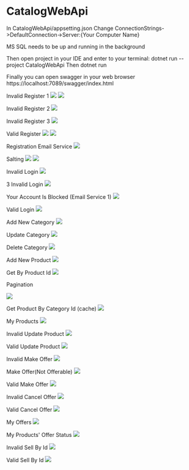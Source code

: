 # CatalogWebApi

In CatalogWebApi/appsetting.json
Change ConnectionStrings->DefaultConnection->Server:{Your Computer Name}

MS SQL needs to be up and running in the background

Then open project in your IDE and enter to your terminal:
dotnet run --project CatalogWebApi
Then
dotnet run

Finally you can open swagger in your web browser
https://localhost:7089/swagger/index.html

Invalid Register 1
![](https://github.com/ozanpempegul/CatalogWebApi/blob/main/images/account-controller-register1(invalid).png)
![](https://github.com/ozanpempegul/CatalogWebApi/blob/main/images/account-controller-register2(invalid).png)

Invalid Register 2
![](https://github.com/ozanpempegul/CatalogWebApi/blob/main/images/account-controller-register(existing-email).png)

Invalid Register 3
![](https://github.com/ozanpempegul/CatalogWebApi/blob/main/images/account-controller-register(existing-username).png)

Valid Register
![](https://github.com/ozanpempegul/CatalogWebApi/blob/main/images/account-controller-register1(valid).png)
![](https://github.com/ozanpempegul/CatalogWebApi/blob/main/images/account-controller-register2(valid).png)

Registration Email Service
![](https://github.com/ozanpempegul/CatalogWebApi/blob/main/images/account-controller-register(email-service).png)

Salting
![](https://github.com/ozanpempegul/CatalogWebApi/blob/main/images/salting-proof-1.png)
![](https://github.com/ozanpempegul/CatalogWebApi/blob/main/images/salting-proof-2.png)

Invalid Login
![](https://github.com/ozanpempegul/CatalogWebApi/blob/main/images/token-controller-invalid-access.png)

3 Invalid Login
![](https://github.com/ozanpempegul/CatalogWebApi/blob/main/images/token-controller-3-invalid-tries.png)

Your Account Is Blocked (Email Service 1)
![](https://github.com/ozanpempegul/CatalogWebApi/blob/main/images/account-controller-account-is-blocked(email-service).png)

Valid Login
![](https://github.com/ozanpempegul/CatalogWebApi/blob/main/images/token-controller-valid-access.png)

Add New Category
![](https://github.com/ozanpempegul/CatalogWebApi/blob/main/images/category-controller-add-new-category.png)

Update Category
![](https://github.com/ozanpempegul/CatalogWebApi/blob/main/images/category-controller-update-category.png)

Delete Category
![](https://github.com/ozanpempegul/CatalogWebApi/blob/main/images/category-controller-delete-category.png)

Add New Product
![](https://github.com/ozanpempegul/CatalogWebApi/blob/main/images/product-controller-add-new-product.png)

Get By Product Id
![](https://github.com/ozanpempegul/CatalogWebApi/blob/main/images/product-controller-get-by-id.png)

Pagination

![](https://github.com/ozanpempegul/CatalogWebApi/blob/main/images/product-controller-get-pagination.png)

Get Product By Category Id (cache)
![](https://github.com/ozanpempegul/CatalogWebApi/blob/main/images/product-controller-get-product-by-category-id(with%20cache).png)

My Products
![](https://github.com/ozanpempegul/CatalogWebApi/blob/main/images/product-controller-my-products.png)

Invalid Update Product
![](https://github.com/ozanpempegul/CatalogWebApi/blob/main/images/product-controller-update(invalid).png)

Valid Update Product
![](https://github.com/ozanpempegul/CatalogWebApi/blob/main/images/product-controller-update(valid).png)

Invalid Make Offer
![](https://github.com/ozanpempegul/CatalogWebApi/blob/main/images/offer-controller-make-offer(invalid).png)

Make Offer(Not Offerable)
![](https://github.com/ozanpempegul/CatalogWebApi/blob/main/images/offer-controller-make-offer(not%20offerable).png)

Valid Make Offer
![](https://github.com/ozanpempegul/CatalogWebApi/blob/main/images/offer-controller-make-offer(valid).png)

Invalid Cancel Offer
![](https://github.com/ozanpempegul/CatalogWebApi/blob/main/images/offer-controller-cancel-offer(invalid).png)

Valid Cancel Offer
![](https://github.com/ozanpempegul/CatalogWebApi/blob/main/images/offer-controller-cancel-offer(valid).png)

My Offers
![](https://github.com/ozanpempegul/CatalogWebApi/blob/main/images/offer-controller-my-offers.png)

My Products' Offer Status
![](https://github.com/ozanpempegul/CatalogWebApi/blob/main/images/offer-controller-my-products-offers.png)

Invalid Sell By Id
![](https://github.com/ozanpempegul/CatalogWebApi/blob/main/images/offer-controller-sell-by-id(invalid).png)

Valid Sell By Id
![](https://github.com/ozanpempegul/CatalogWebApi/blob/main/images/offer-controller-sell-by-id(valid).png)

